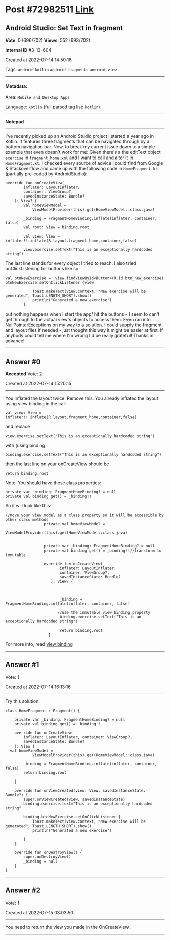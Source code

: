 
# Post \#72982511 [Link](https://stackoverflow.com/questions/72982511/)

## Android Studio: Set Text in fragment

**Vote**: 0 (696/702) **Views**: 552 (693/702) 

**Internal ID** \#3-13-604

Created at 2022-07-14 14:50:18

Tags: `android` `kotlin` `android-fragments` `android-view`

----------

#### Metadata:

Area: `Mobile and Desktop Apps`

Language: `kotlin` (full parsed tag list: `kotlin`)

----------

**Notepad**


----------

I've recently picked up an Android Studio project I started a year ago in Kotlin.
It features three fragments that can be navigated through by a bottom navigation bar.
Now, to break my current issue down to a simple example that even doesn't work for me:
Given there's a the editText object `exercise` in `fragment_home.xml` and I want to call and alter it in `HomeFragment.kt`.
I checked every source of advice I could find from Google & Stackoverflow and came up with the following code in `HomeFragment.kt` (partially pre-coded by AndroidStudio):
```
override fun onCreateView(
        inflater: LayoutInflater,
        container: ViewGroup?,
        savedInstanceState: Bundle?
    ): View? {
        val homeViewModel =
            ViewModelProvider(this).get(HomeViewModel::class.java)

        _binding = FragmentHomeBinding.inflate(inflater, container, false)
        val root: View = binding.root

        val view: View = inflater!!.inflate(R.layout.fragment_home,container,false)

        view.exercise.setText("This is an exceptionally hardcoded string")
```

The last line stands for every object I tried to reach. I also tried onClickListening for buttons like so:
```
val btnNewExercise =  view.findViewById<Button>(R.id.btn_new_exercise)
btnNewExercise.setOnClickListener {view

            Toast.makeText(view.context, "New exercise will be generated", Toast.LENGTH_SHORT).show()
            println("Generated a new exercise")
        }
```

but nothing happens when I start the app/ hit the buttons - I seem to can't get through to the actual view's objects to access them. Even ran into NullPointerExceptions on my way to a solution.
I could supply the fragment and layout files if needed - just thought this way it might be easier at first.
If anybody could tell me where I'm wrong I'd be really grateful! Thanks in advance!


----------
        
## Answer \#0

**Accepted** Vote: 2

Created at 2022-07-14 15:20:15

------------

You inflated the layout twice.
Remove this. You already inflated the layout using view binding in the    call
```
val view: View = inflater!!.inflate(R.layout.fragment_home,container,false)
```

and replace
```
view.exercise.setText("This is an exceptionally hardcoded string")
```

with (using binding
```
binding.exercise.setText("This is an exceptionally hardcoded string")
```

then the last line on your onCreateView should be
```
return binding.root
```

Note: You should have these class properties:
```
private var _binding: FragmentHomeBinding? = null
private val binding get() = _binding!!
```

So it will look like this:
```
//move your view model as a class property so it will be accessible by other class methods
                 private val homeViewModel =
                          ViewModelProvider(this).get(HomeViewModel::class.java)

 
                 private var _binding: FragmentHomeBinding? = null
                 private val binding get() = _binding!!//transform to immutable
            
                 override fun onCreateView(
                        inflater: LayoutInflater,
                        container: ViewGroup?,
                        savedInstanceState: Bundle?
                    ): View? {

                        
                
                        _binding = FragmentHomeBinding.inflate(inflater, container, false)
                      
                       //use the immutable view binding property
                        binding.exercise.setText("This is an exceptionally hardcoded string")
            
                        return binding.root
                   }
```

For more info, read [view binding](https://developer.android.com/topic/libraries/view-binding)


------------
    
    
## Answer \#1

 Vote: 1

Created at 2022-07-14 16:13:16

------------

Try this solution.
```
class HomeFragment : Fragment() {

    private var _binding: FragmentHomeBinding? = null
    private val binding get() = _binding!!

    override fun onCreateView(
        inflater: LayoutInflater, container: ViewGroup?,
        savedInstanceState: Bundle?
    ): View {
  val homeViewModel =
            ViewModelProvider(this).get(HomeViewModel::class.java)

        _binding = FragmentHomeBinding.inflate(inflater, container, false)
        return binding.root

    }

    override fun onViewCreated(view: View, savedInstanceState: Bundle?) {
        super.onViewCreated(view, savedInstanceState)
        binding.exercise.text="This is an exceptionally hardcoded string"

        binding.btnNewExercise.setOnClickListener {
            Toast.makeText(view.context, "New exercise will be generated", Toast.LENGTH_SHORT).show()
            println("Generated a new exercise")

        }
    }

    override fun onDestroyView() {
        super.onDestroyView()
        _binding = null
    }
}
```



------------
    
    
## Answer \#2

 Vote: 1

Created at 2022-07-15 03:03:50

------------

You need to return the view you made in the OnCreateView .


------------
    
    